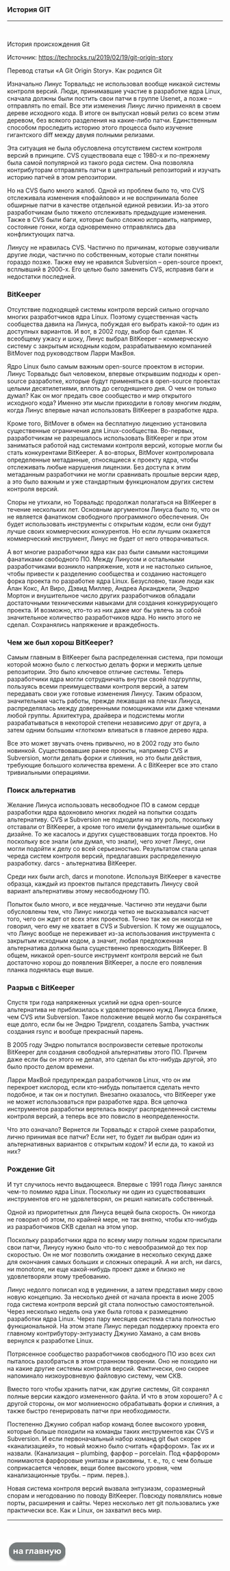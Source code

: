 ### История GIT 
---
<br>


История происхождения Git

Источник: https://techrocks.ru/2019/02/19/git-origin-story

Перевод статьи «A Git Origin Story».
Как родился Git

Изначально Линус Торвальдс не использовал вообще никакой системы контроля версий. Люди, принимавшие участие в разработке ядра Linux, сначала должны были постить свои патчи в группе Usenet, а позже – отправлять по email. Все эти изменения Линус лично применял в своем дереве исходного кода. В итоге он выпускал новый релиз со всем этим деревом, без всякого разделения на какие-либо патчи. Единственным способом проследить историю этого процесса было изучение гигантского diff между двумя полными релизами.

Эта ситуация не была обусловлена отсутствием систем контроля версий в принципе. CVS существовала еще с 1980-х и по-прежнему была самой популярной из такого рода систем. Она позволяла контрибуторам отправлять патчи в центральный репозиторий и изучать историю патчей в этом репозитории.

Но на CVS было много жалоб. Одной из проблем было то, что CVS отслеживала изменения «пофайлово» и не воспринимала более обширные патчи в качестве отдельной единой ревизии. Из-за этого разработчикам было тяжело отслеживать предыдущие изменения. Также в CVS были баги, которые было сложно исправить, например, состояние гонки, когда одновременно отправлялись два конфликтующих патча.

Линусу не нравилась CVS. Частично по причинам, которые озвучивали другие люди, частично по собственным, которые стали понятны гораздо позже. Также ему не нравился Subversion – open-source проект, всплывший в 2000-х. Его целью было заменить CVS, исправив баги и недостатки последней.

### **BitKeeper**


Отсутствие подходящей системы контроля версий сильно огорчало многих разработчиков ядра Linux. Поэтому существенная часть сообщества давила на Линуса, побуждая его выбрать какой-то один из доступных вариантов. И вот, в 2002 году, выбор был сделан. К всеобщему ужасу и шоку, Линус выбрал BitKeeper – коммерческую систему с закрытым исходным кодом, разрабатываемую компанией BitMover под руководством Ларри МакВоя.

Ядро Linux было самым важным open-source проектом в истории. Линус Торвальдс был человеком, впервые открывшим подходы к open-source разработке, которые будут применяться в open-source проектах целыми десятилетиями, вплоть до сегодняшнего дня. О чем он только думал? Как он мог предать свое сообщество и мир открытого исходного кода? Именно эти мысли приходили в голову многим людям, когда Линус впервые начал использовать BitKeeper в разработке ядра.

Кроме того, BitMover в обмен на бесплатную лицензию установила существенные ограничения для Linux-сообщества. Во-первых, разработчикам не разрешалось использовать BitKeeper и при этом заниматься работой над системами контроля версий, которые могли бы стать конкурентами BitKeeper. А во-вторых, BitMover контролировала определенные метаданные, относящиеся к проекту ядра, чтобы отслеживать любые нарушения лицензии. Без доступа к этим метаданным разработчики не могли сравнивать прошлые версии ядер, а это было важным и уже стандартным функционалом других систем контроля версий.

Споры не утихали, но Торвальдс продолжал полагаться на BitKeeper в течение нескольких лет. Основным аргументом Линуса было то, что он не является фанатиком свободного программного обеспечения. Он будет использовать инструменты с открытым кодом, если они будут лучше своих коммерческих конкурентов. Но если лучшим окажется коммерческий инструмент, Линус не будет от него отворачиваться.

А вот многие разработчики ядра как раз были самыми настоящими фанатиками свободного ПО. Между Линусом и остальными разработчиками возникло напряжение, хотя и не настолько сильное, чтобы привести к разделению сообщества и созданию настоящего форка проекта по разработке ядра Linux. Безусловно, такие люди как Алан Кокс, Ал Виро, Дэвид Миллер, Андреа Арканджели, Эндрю Мортон и внушительное число других разработчиков обладали достаточными техническими навыками для создания конкурирующего проекта. И возможно, кто-то из них даже мог бы увлечь за собой значительное количество разработчиков ядра. Но никто этого не сделал. Сохранялись напряжение и враждебность.

### **Чем же был хорош BitKeeper?**

Самым главным в BitKeeper была распределенная система, при помощи которой можно было с легкостью делать форки и мержить целые репозитории. Это было ключевое отличие системы. Теперь разработчики ядра могли сотрудничать внутри своей подгруппы, пользуясь всеми преимуществами контроля версий, а затем передавать свои уже готовые изменения Линусу. Таким образом, значительная часть работы, прежде лежавшая на плечах Линуса, распределялась между доверенными помощниками или даже членами любой группы. Архитектура, драйвера и подсистемы могли разрабатываться в некоторой степени независимо друг от друга, а затем одним большим «глотком» вливаться в главное дерево ядра.

Все это может звучать очень привычно, но в 2002 году это было новинкой. Существовавшие ранее проекты, например CVS и Subversion, могли делать форки и слияния, но это были действия, требующие большого количества времени. А с BitKeeper все это стало тривиальными операциями.

### **Поиск альтернатив**

Желание Линуса использовать несвободное ПО в самом сердце разработки ядра вдохновило многих людей на попытки создать альтернативу. CVS и Subversion не подходили на эту роль, поскольку отставали от BitKeeper, а кроме того имели фундаментальные ошибки в дизайне. То же касалось и других существовавших тогда проектов. Но поскольку все знали (или думал, что знали), чего хочет Линус, они могли подойти к делу со всей серьезностью. Результатом стала целая череда систем контроля версий, предлагавших распределенную разработку.
darcs - альтернатива BitKeeper. 

Среди них были arch, darcs и monotone. Используя BitKeeper в качестве образца, каждый из проектов пытался представить Линусу свой вариант альтернативы этому несвободному ПО.

Попыток было много, и все неудачные. Частично эти неудачи были обусловлены тем, что Линус никогда четко не высказывался насчет того, чего он ждет от всех этих проектов. Точно так же он никогда не говорил, чего ему не хватает в CVS и Subversion. К тому же ощущалось, что Линус вообще не переживает из-за использования инструмента с закрытым исходным кодом, а значит, любая предложенная альтернатива должна была существенно превосходить BitKeeper. В общем, никакой open-source инструмент контроля версий не был достаточно хорош до появления BitKeeper, а после его появления планка поднялась еще выше.

### **Разрыв с BitKeeper**

Спустя три года напряженных усилий ни одна open-source альтернатива не приблизилась к удовлетворению нужд Линуса ближе, чем CVS или Subversion. Такое положение вещей могло бы сохраняться еще долго, если бы не Эндрю Тридгелл, создатель Samba, участник создания rsync и вообще прекрасный парень.

В 2005 году Эндрю попытался воспроизвести сетевые протоколы BitKeeper для создания свободной альтернативы этого ПО. Причем даже если бы он этого не делал, это сделал бы кто-нибудь другой, это было просто делом времени.

Ларри МакВой предупреждал разработчиков Linux, что он им перекроет кислород, если кто-нибудь попытается сделать нечто подобное, и так он и поступил. Внезапно оказалось, что BitKeeper уже не может использоваться при разработке ядра. Вся цепочка инструментов разработки вертелась вокруг распределенной системы контроля версий, а теперь все это повисло в неопределенности.

Что это означало? Вернется ли Торвальдс к старой схеме разработки, лично принимая все патчи? Если нет, то будет ли выбран один из альтернативных вариантов с открытым кодом? И если да, то какой из них?

### **Рождение Git**

И тут случилось нечто выдающееся. Впервые с 1991 года Линус занялся чем-то помимо ядра Linux. Поскольку ни один из существовавших инструментов его не удовлетворял, он решил написать собственный.

Одной из приоритетных для Линуса вещей была скорость. Он никогда не говорил об этом, по крайней мере, не так внятно, чтобы кто-нибудь из разработчиков СКВ сделал на этом упор.

Поскольку разработчики ядра по всему миру полным ходом присылали свои патчи, Линусу нужно было что-то с невообразимой до тех пор скоростью. Он не мог позволить ожидание в несколько секунд даже для окончания самых больших и сложных операций. А ни arch, ни darcs, ни monotone, ни еще какой-нибудь проект даже и близко не удовлетворяли этому требованию.

Линус недолго пописал код в уединении, а затем представил миру свою новую концепцию. За несколько дней от начала проекта в июне 2005 года система контроля версий git стала полностью самостоятельной. Через несколько недель она уже была готова к размещению разработки ядра Linux. Через пару месяцев система стала полностью функциональной. На этом этапе Линус передал поддержку проекта его главному контрибутору-энтузиасту Джунио Хамано, а сам вновь вернулся к разработке Linux.

Потрясенное сообщество разработчиков свободного ПО изо всех сил пыталось разобраться в этом странном творении. Оно не походило ни на какие другие системы контроля версий. Фактически, оно скорее напоминало низкоуровневую файловую систему, чем СКВ.

Вместо того чтобы хранить патчи, как другие системы, Git сохранял полные версии каждого измененного файла. И что в этом хорошего? А с другой стороны, он мог молниеносно обрабатывать форки и слияния, а также быстро генерировать патчи при необходимости.

Постепенно Джунио собрал набор команд более высокого уровня, которые больше походили на команды таких инструментов как CVS и Subversion. И если первоначальный набор команд git был скорее «канализацией», то новый можно было считать «фарфором». Так их и назвали. (Канализация – plumbing, фарфор – porcelain. Под «фарфором» понимаются фарфоровые унитазы и раковины, т. е., то, с чем больше соприкасается человек, вещи более высокого уровня, чем канализационные трубы. – прим. перев.).

Новая система контроля версий вызвала энтузиазм, соразмерный спорам и негодованию по поводу BitKeeper. Повсюду появлялись новые порты, расширения и сайты. Через несколько лет git пользовались уже практически все. Как и Linux, он захватил весь мир.

---

<br>

[![на Главную](./assets/mainpage.png)](./readme.md)